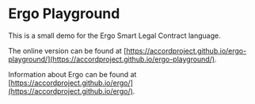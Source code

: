 # Ergo Playground

This is a small demo for the Ergo Smart Legal Contract language.

The online version can be found at [https://accordproject.github.io/ergo-playground/](https://accordproject.github.io/ergo-playground/).

Information about Ergo can be found at [https://accordproject.github.io/ergo/](https://accordproject.github.io/ergo/).

